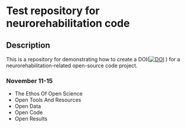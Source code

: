 
# Test repository for neurorehabilitation code

## Description
This is a repository for demonstrating how to create a DOI([![DOI](https://zenodo.org/badge/888606724.svg)](https://doi.org/10.5281/zenodo.14165223)
) for a neurorehabilitation-related open-source code project.


### November 11-15

- The Ethos Of Open Science 
- Open Tools And Resources 
- Open Data
- Open Code
- Open Results

